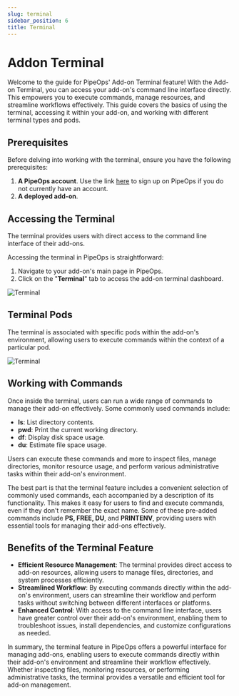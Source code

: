 ```yaml
---
slug: terminal
sidebar_position: 6
title: Terminal
---
```


# Addon Terminal

Welcome to the guide for PipeOps' Add-on Terminal feature! With the Add-on Terminal, you can access your add-on's command line interface directly. This empowers you to execute commands, manage resources, and streamline workflows effectively. This guide covers the basics of using the terminal, accessing it within your add-on, and working with different terminal types and pods.

## Prerequisites

Before delving into working with the terminal, ensure you have the following prerequisites:

1. **A PipeOps account**. Use the link [here](https://console.pipeops.io/signup) to sign up on PipeOps if you do not currently have an account.
2. **A deployed add-on**.

## Accessing the Terminal

The terminal provides users with direct access to the command line interface of their add-ons.

Accessing the terminal in PipeOps is straightforward:

1. Navigate to your add-on's main page in PipeOps.
2. Click on the "**Terminal**" tab to access the add-on terminal dashboard.

![Terminal](https://pub-950943fa1bc54978bed46ef104f9d81a.r2.dev/Documentation%20Images/addon-access-terminal.png)

## Terminal Pods

The terminal is associated with specific pods within the add-on's environment, allowing users to execute commands within the context of a particular pod.

![Terminal](https://pub-950943fa1bc54978bed46ef104f9d81a.r2.dev/Documentation%20Images/addon-terminal-min.png)

## Working with Commands

Once inside the terminal, users can run a wide range of commands to manage their add-on effectively. Some commonly used commands include:

- **ls**: List directory contents.
- **pwd**: Print the current working directory.
- **df**: Display disk space usage.
- **du**: Estimate file space usage.

Users can execute these commands and more to inspect files, manage directories, monitor resource usage, and perform various administrative tasks within their add-on's environment.



The best part is that the terminal feature includes a convenient selection of commonly used commands, each accompanied by a description of its functionality. This makes it easy for users to find and execute commands, even if they don't remember the exact name. Some of these pre-added commands include **PS, FREE, DU**, and **PRINTENV**, providing users with essential tools for managing their add-ons effectively.





## Benefits of the Terminal Feature

- **Efficient Resource Management**: The terminal provides direct access to add-on resources, allowing users to manage files, directories, and system processes efficiently.
- **Streamlined Workflow**: By executing commands directly within the add-on's environment, users can streamline their workflow and perform tasks without switching between different interfaces or platforms.
- **Enhanced Control**: With access to the command line interface, users have greater control over their add-on's environment, enabling them to troubleshoot issues, install dependencies, and customize configurations as needed.

In summary, the terminal feature in PipeOps offers a powerful interface for managing add-ons, enabling users to execute commands directly within their add-on's environment and streamline their workflow effectively. Whether inspecting files, monitoring resources, or performing administrative tasks, the terminal provides a versatile and efficient tool for add-on management.
